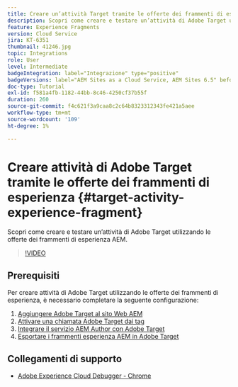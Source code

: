 ```yaml
---
title: Creare un’attività Target tramite le offerte dei frammenti di esperienza
description: Scopri come creare e testare un’attività di Adobe Target utilizzando le offerte dei frammenti di esperienza AEM.
feature: Experience Fragments
version: Cloud Service
jira: KT-6351
thumbnail: 41246.jpg
topic: Integrations
role: User
level: Intermediate
badgeIntegration: label="Integrazione" type="positive"
badgeVersions: label="AEM Sites as a Cloud Service, AEM Sites 6.5" before-title="false"
doc-type: Tutorial
exl-id: f581a4fb-1182-44bb-8c46-4250cf37b55f
duration: 260
source-git-commit: f4c621f3a9caa8c2c64b8323312343fe421a5aee
workflow-type: tm+mt
source-wordcount: '109'
ht-degree: 1%

---
```


# Creare attività di Adobe Target tramite le offerte dei frammenti di esperienza {#target-activity-experience-fragment}

Scopri come creare e testare un’attività di Adobe Target utilizzando le offerte dei frammenti di esperienza AEM.

>[!VIDEO](https://video.tv.adobe.com/v/41246?quality=12&learn=on)

## Prerequisiti

Per creare attività di Adobe Target utilizzando le offerte dei frammenti di esperienza, è necessario completare la seguente configurazione:

1. [Aggiungere Adobe Target al sito Web AEM](./add-target-launch-extension.md)
1. [Attivare una chiamata Adobe Target dai tag](./load-and-fire-target.md)
1. [Integrare il servizio AEM Author con Adobe Target](./setup-aem-target-cloud-service.md)
1. [Esportare i frammenti esperienza AEM in Adobe Target](./export-experience-fragment-target.md)

## Collegamenti di supporto

* [Adobe Experience Cloud Debugger - Chrome](https://chrome.google.com/webstore/detail/adobe-experience-platform/bfnnokhpnncpkdmbokanobigaccjkpob)
